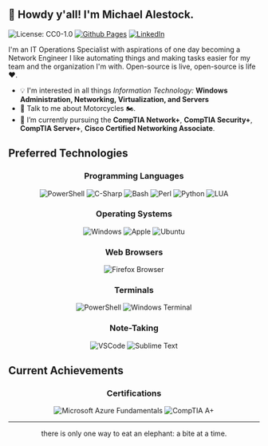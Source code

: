 ## 👋 Howdy y'all! I'm Michael Alestock.

![License: CC0-1.0](https://img.shields.io/badge/license-CC0-blue?style=for-the-badge&logo=appveyor) 
[![Github Pages](https://img.shields.io/badge/GitHub%20Pages-222222?style=for-the-badge&logo=GitHub%20Pages&logoColor=white)](https://michaelalestock.github.io)
[![LinkedIn](https://img.shields.io/badge/-LinkedIn-0077B5?style=for-the-badge&logo=Linkedin&logoColor=white)](https://linkedin.com/michael-alestock)

I'm an IT Operations Specialist with aspirations of one day becoming a Network Engineer I like automating things and making tasks easier for my team and the organization I'm with. Open-source is live, open-source is life :heart:.

- :bulb: I'm interested in all things _Information Technology:_ **Windows Administration, Networking, Virtualization, and Servers**
- 💬 Talk to me about Motorcycles :motorcycle:.
- 🌱 I’m currently pursuing the **CompTIA Network+**, **CompTIA Security+**, **CompTIA Server+**, **Cisco Certified Networking Associate**.

## Preferred Technologies

<h3 align="center">Programming Languages</h3>

<p align="center">

<img title="PowerShell" alt="PowerShell" src="https://img.icons8.com/color/48/null/powershell.png" />

<img title="C-Sharp" alt="C-Sharp" src="https://img.icons8.com/color/48/null/c-sharp-logo.png" />

<img title="Bash" alt="Bash" src="https://img.icons8.com/color/48/null/bash.png" />

<img title="Perl" alt="Perl" src="https://img.icons8.com/color/48/null/perl.png" />

<img title="Python" alt="Python" src="https://img.icons8.com/color/48/null/python--v1.png" />

<img title="LUA" alt="LUA" src="https://img.icons8.com/color/48/null/lua-language.png" />
</p>

<h3 align="center">Operating Systems</h3>

<p align="center">

<img title="Windows" alt="Windows" src="https://img.shields.io/badge/Windows-0078D6?style=for-the-badge&logo=windows&logoColor=white" />

<img title="Apple" alt="Apple" src="https://img.shields.io/badge/mac%20os-000000?style=for-the-badge&logo=apple&logoColor=white" />

<img title="Firefox" alt="Ubuntu" src="https://img.shields.io/badge/Ubuntu-E95420?style=for-the-badge&logo=ubuntu&logoColor=white" />

</p>

<h3 align="center">Web Browsers</h3>

<p align="center">

<img title="Firefox" alt="Firefox Browser" src="https://img.shields.io/badge/Firefox_Browser-FF7139?style=for-the-badge&logo=Firefox-Browser&logoColor=white" />

</p>

<h3 align="center">Terminals</h3>

<p align="center">

<img title="PowerShell" alt="PowerShell" src="https://img.shields.io/badge/powershell-5391FE?style=for-the-badge&logo=powershell&logoColor=white" />

<img title="Windows Terminal" alt="Windows Terminal" src="https://img.shields.io/badge/windows%20terminal-4D4D4D?style=for-the-badge&logo=windows%20terminal&logoColor=white" />

</p>

<h3 align="center">Note-Taking</h3>

<p align="center">

<img title="VSCode" alt="VSCode" src="https://img.shields.io/badge/VSCode-0078D4?style=for-the-badge&logo=visual%20studio%20code&logoColor=white" />
  
<img title="Sublime Text" alt="Sublime Text" src="https://img.shields.io/badge/sublime_text-%23575757.svg?style=for-the-badge&logo=sublime-text&logoColor=important" />
  
</p>

## Current Achievements

<h3 align="center">Certifications</h3>

<p align="center">

<img title="Microsoft Azure Fundamentals" alt="Microsoft Azure Fundamentals" src="https://github.com/MichaelAlestock/assets/blob/fab3e4a02b05677cb4527af6bb38a294b55af755/img/microsoft-certified-azure-fundamentals.png" />

<img title="CompTIA A+" alt="CompTIA A+" src="https://github.com/MichaelAlestock/assets/blob/fab3e4a02b05677cb4527af6bb38a294b55af755/img/comptia-a-ce-certification.1.png" />

</p>

<hr>

<p align="center">there is only one way to eat an elephant: a bite at a time.</p>
